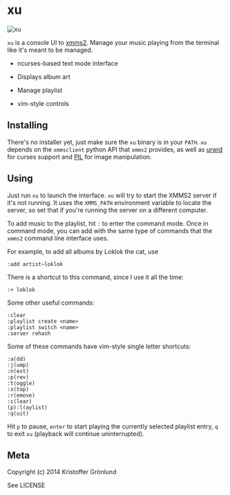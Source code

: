 # xu

![xu](http://i.imgur.com/dhCRr4B.png "xu")

`xu` is a console UI to [xmms2][xmms2]. Manage your music
playing from the terminal like it's meant to be managed.

  [xmms2]: https://xmms2.org/

* ncurses-based text mode interface

* Displays album art

* Manage playlist

* vim-style controls

## Installing

There's no installer yet, just make sure the `xu` binary is in your
`PATH`. `xu` depends on the `xmmsclient` python API that `xmms2`
provides, as well as [urwid][urwid] for curses support and [PIL][PIL]
for image manipulation.

  [urwid]: http://urwid.org/
  [PIL]: http://pythonware.com/products/pil/

## Using

Just run `xu` to launch the interface. `xu` will try to start the
XMMS2 server if it's not running. It uses the `XMMS_PATH` environment
variable to locate the server, so set that if you're running the
server on a different computer.

To add music to the playlist, hit `:` to enter the command mode. Once
in command mode, you can add with the same type of commands that the
`xmms2` command line interface uses.

For example, to add all albums by Loklok the cat, use

    :add artist~loklok

There is a shortcut to this command, since I use it all the time:

    :+ loklok

Some other useful commands:

    :clear
    :playlist create <name>
    :playlist switch <name>
    :server rehash

Some of these commands have vim-style single letter shortcuts:

    :a(dd)
    :j(ump)
    :n(ext)
    :p(rev)
    :t(oggle)
    :s(top)
    :r(emove)
    :c(lear)
    (p):l(aylist)
    :q(uit)

Hit `p` to pause, `enter` to start playing the currently selected
playlist entry, `q` to exit `xu` (playback will continue
uninterrupted).

## Meta

Copyright (c) 2014 Kristoffer Grönlund <krig at koru se>

See LICENSE
